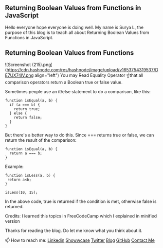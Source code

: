 ## Returning Boolean Values from Functions in JavaScript

Hello everyone hope everyone is doing well. My name is Surya L, the purpose of this blog is to teach all about Returning Boolean Values from Functions in JavaScript.
## Returning Boolean Values from Functions

![Screenshot (215).png](https://cdn.hashnode.com/res/hashnode/image/upload/v1653754319537/DE7UX74lV.png align="left")
You may Read Equality Operator ☝️that all comparison operators return a Boolean true or false value.

Sometimes people use an if/else statement to do a comparison, like this:

```
function isEqual(a, b) {
  if (a === b) {
    return true;
  } else {
    return false;
  }
}
```
But there's a better way to do this. Since === returns true or false, we can return the result of the comparison:

```
function isEqual(a, b) {
  return a === b;
}
```
Example:
```
function isLess(a, b) {
 return a<b;
}

isLess(10, 15);
```
In the above code, true is returned if the condition is met, otherwise false is returned.


Credits: I learned this topics in FreeCodeCamp which I explained in minified version

Thanks for reading the blog. Do let me know what you think about it.

📫 How to reach me:   <a href="https://www.linkedin.com/in/surya-l/">Linkedin</a>
<a href="https://www.showwcase.com/suryal8991">Showwcase</a>
<a href="https://twitter.com/SURYA_L1998">Twitter</a>
<a href="https://blog.surya-l.com/">Blog</a>
<a href="https://github.com/Surya8991">GitHub</a>
<a href="mailto:contact@surya-l.com">Contact Me</a>